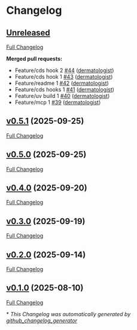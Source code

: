 # Changelog

## [Unreleased](https://github.com/dermatologist/dhti-elixir-base/tree/HEAD)

[Full Changelog](https://github.com/dermatologist/dhti-elixir-base/compare/v0.5.1...HEAD)

**Merged pull requests:**

- Feature/cds hook 2 [\#44](https://github.com/dermatologist/dhti-elixir-base/pull/44) ([dermatologist](https://github.com/dermatologist))
- Feature/cds hook 1 [\#43](https://github.com/dermatologist/dhti-elixir-base/pull/43) ([dermatologist](https://github.com/dermatologist))
- Feature/readme 1 [\#42](https://github.com/dermatologist/dhti-elixir-base/pull/42) ([dermatologist](https://github.com/dermatologist))
- Feature/cds hooks 1 [\#41](https://github.com/dermatologist/dhti-elixir-base/pull/41) ([dermatologist](https://github.com/dermatologist))
- Feature/uv build 1 [\#40](https://github.com/dermatologist/dhti-elixir-base/pull/40) ([dermatologist](https://github.com/dermatologist))
- Feature/mcp 1 [\#39](https://github.com/dermatologist/dhti-elixir-base/pull/39) ([dermatologist](https://github.com/dermatologist))

## [v0.5.1](https://github.com/dermatologist/dhti-elixir-base/tree/v0.5.1) (2025-09-25)

[Full Changelog](https://github.com/dermatologist/dhti-elixir-base/compare/v0.5.0...v0.5.1)

## [v0.5.0](https://github.com/dermatologist/dhti-elixir-base/tree/v0.5.0) (2025-09-25)

[Full Changelog](https://github.com/dermatologist/dhti-elixir-base/compare/v0.4.0...v0.5.0)

## [v0.4.0](https://github.com/dermatologist/dhti-elixir-base/tree/v0.4.0) (2025-09-20)

[Full Changelog](https://github.com/dermatologist/dhti-elixir-base/compare/v0.3.0...v0.4.0)

## [v0.3.0](https://github.com/dermatologist/dhti-elixir-base/tree/v0.3.0) (2025-09-19)

[Full Changelog](https://github.com/dermatologist/dhti-elixir-base/compare/v0.2.0...v0.3.0)

## [v0.2.0](https://github.com/dermatologist/dhti-elixir-base/tree/v0.2.0) (2025-09-14)

[Full Changelog](https://github.com/dermatologist/dhti-elixir-base/compare/v0.1.0...v0.2.0)

## [v0.1.0](https://github.com/dermatologist/dhti-elixir-base/tree/v0.1.0) (2025-08-10)

[Full Changelog](https://github.com/dermatologist/dhti-elixir-base/compare/d517931ed8f51462438dab94a86806f10268fd05...v0.1.0)



\* *This Changelog was automatically generated by [github_changelog_generator](https://github.com/github-changelog-generator/github-changelog-generator)*
